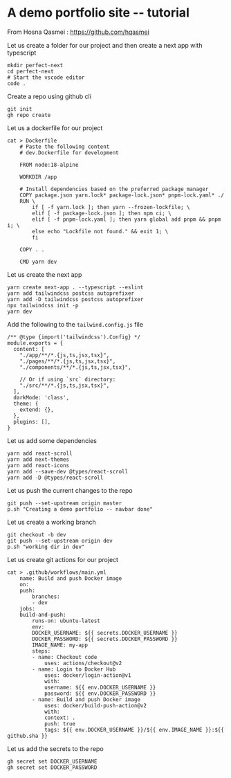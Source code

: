 # A demo portfolio site -- tutorial

From Hosna Qasmei : https://github.com/hqasmei

Let us create a folder for our project and then create a next app with typescript

```
mkdir perfect-next
cd perfect-next
# Start the vscode editor
code .
```

Create a repo using github cli

```
git init
gh repo create
```

Let us a dockerfile for our project

```
cat > Dockerfile
    # Paste the following content
    # dev.Dockerfile for development

    FROM node:18-alpine

    WORKDIR /app

    # Install dependencies based on the preferred package manager
    COPY package.json yarn.lock* package-lock.json* pnpm-lock.yaml* ./
    RUN \
        if [ -f yarn.lock ]; then yarn --frozen-lockfile; \
        elif [ -f package-lock.json ]; then npm ci; \
        elif [ -f pnpm-lock.yaml ]; then yarn global add pnpm && pnpm i; \
        else echo "Lockfile not found." && exit 1; \
        fi

    COPY . .

    CMD yarn dev
```

Let us create the next app

```
yarn create next-app . --typescript --eslint
yarn add tailwindcss postcss autoprefixer
yarn add -D tailwindcss postcss autoprefixer
npx tailwindcss init -p
yarn dev
```

Add the following to the `tailwind.config.js` file

```
/** @type {import('tailwindcss').Config} */
module.exports = {
  content: [
    "./app/**/*.{js,ts,jsx,tsx}",
    "./pages/**/*.{js,ts,jsx,tsx}",
    "./components/**/*.{js,ts,jsx,tsx}",

    // Or if using `src` directory:
    "./src/**/*.{js,ts,jsx,tsx}",
  ],
  darkMode: 'class',
  theme: {
    extend: {},
  },
  plugins: [],
}
```

Let us add some dependencies

```
yarn add react-scroll
yarn add next-themes
yarn add react-icons
yarn add --save-dev @types/react-scroll
yarn add -D @types/react-scroll
```

Let us push the current changes to the repo

```
git push --set-upstream origin master
p.sh "Creating a demo portfolio -- navbar done"
```

Let us create a working branch

```
git checkout -b dev
git push --set-upstream origin dev
p.sh "working dir in dev"
```

Let us create git actions for our project

```
cat > .github/workflows/main.yml
    name: Build and push Docker image
    on:
    push:
        branches:
        - dev
    jobs:
    build-and-push:
        runs-on: ubuntu-latest
        env:
        DOCKER_USERNAME: ${{ secrets.DOCKER_USERNAME }}
        DOCKER_PASSWORD: ${{ secrets.DOCKER_PASSWORD }}
        IMAGE_NAME: my-app
        steps:
        - name: Checkout code
            uses: actions/checkout@v2
        - name: Login to Docker Hub
            uses: docker/login-action@v1
            with:
            username: ${{ env.DOCKER_USERNAME }}
            password: ${{ env.DOCKER_PASSWORD }}
        - name: Build and push Docker image
            uses: docker/build-push-action@v2
            with:
            context: .
            push: true
            tags: ${{ env.DOCKER_USERNAME }}/${{ env.IMAGE_NAME }}:${{ github.sha }}
```

Let us add the secrets to the repo

```
gh secret set DOCKER_USERNAME
gh secret set DOCKER_PASSWORD
```
